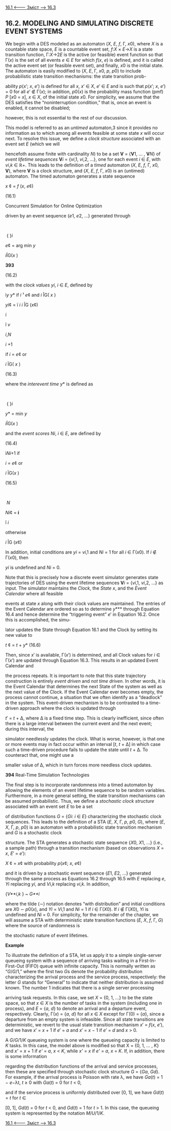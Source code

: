 [16.1 <--- ](16_1.md) [   Зміст   ](README.md) [--> 16.3](16_3.md)

## 16.2. MODELING AND SIMULATING DISCRETE EVENT SYSTEMS

We begin with a DES modeled as an automaton (*X*, *E*, *f*, Γ, *x*0), where *X* is a countable state space, *E* is a countable event set, *f*:*X* × *E*→*X* is a state transition function, Γ:*X*→2*E* is the active (or feasible) event function so that Γ(*x*) is the set of all events *e* ∈ *E* for which *f*(*x*, *e*) is defined, and it is called the active event set (or feasible event set), and finally, *x*0 is the initial state. The automaton is easily modified to (*X*, *E*, Γ, *x*0, *p*, *p*0) to include probabilistic state transition mechanisms: the state transition prob-

ability *p*(*x*′; *x*, *e*′) is defined for all *x*, *x*′ ∈ *X*, *e*′ ∈ *E* and is such that *p*(*x*′; *x*, *e*′) = 0 for all *e*′ ∉ Γ(*x*); in addition, *p*0(*x*) is the probability mass function (pmf) *P* [*x*0 = *x*], *x* ∈ *X*, of the initial state *x*0. For simplicity, we assume that the DES satisfies the “noninterruption condition,” that is, once an event is enabled, it cannot be disabled;

however, this is not essential to the rest of our discussion.

This model is referred to as an *untimed* automaton,3 since it provides no information as to which among all events feasible at some state *x* will occur next. To resolve this issue, we define a *clock structure* associated with an event set *E* (which we will

hencefoth assume finite with cardinality *N*) to be a set **V** = {**V**1, … , **V***N*} of *event lifetime sequences* **V***i* = {*vi*,1, *vi*,2, …}, one for each event *i* ∈ *E*, with *vi*,*k* ∈ ℝ+. This leads to the definition of a *timed* automaton (*X*, *E*, *f*, Γ, *x*0, **V**), where **V** is a clock structure, and (*X*, *E*, *f*, Γ, *x*0) is an (untimed) automaton. The timed automaton generates a state sequence



*x* ¢ = *f* (*x*, *e*¢)





(16.1)



Concurrent Simulation for Online Optimization

 

driven by an event sequence {*e*1, *e*2, …} generated through

 

​        

​        { }*i*        



*e*¢ = arg min *y*



*i*ÎG(*x* )



**393**

 

 

 

(16.2)



 

with the *clock values yi*, *i* ∈ *E*, defined by

ì*y* *y**    if  *i* ¹ *e*¢ and *i* ÎG( *x* )

*yi*¢ = ï *i*                                                  *i* ÎG (*x*¢)



í

 î *v*





 

*i*,*N*





 

 

*i* +1



if   *i* = *e*¢ or



*i* ÏG( *x* )



(16.3)



 



where the *interevent time y** is defined as

 

​     

​        { }*i*        



*y** = min *y*



*i*ÎG(*x* )

and the *event scores Ni*, *i* ∈ *E*, are defined by



 

 

(16.4)



ì*Ni*+1    if



*i* = *e*¢ or



*i* ÏG(*x* )





(16.5)



​     

​        *N*        



*Ni*¢ = **í**



î *i*





otherwise



*i* ÎG (*x*¢)



In addition, initial conditions are *yi* = *vi*,1 and *Ni* = 1 for all *i* ∈ Γ(*x*0). If *i* ∉ Γ(*x*0), then

*yi* is undefined and *Ni* = 0.

Note that this is precisely how a discrete event simulator generates state trajectories of DES using the event lifetime sequences **V***i* = {*vi*,1, *vi*,2, …} as input. The simulator maintains the *Clock*, the *State x*, and the *Event Calendar* where all feasible

events at state *x* along with their clock values are maintained. The entries of the Event Calendar are ordered so as to determine *y**** through Equation 16.4 and hence determine the “triggering event” *e*′ in Equation 16.2. Once this is accomplished, the simu-

lator updates the State through Equation 16.1 and the Clock by setting its new value to

 

*t* ¢ = *t* + *y**                            (16.6)

Then, since *x*′ is available, Γ(*x*′) is determined, and all Clock values for *i* ∈ Γ(*x*′) are updated through Equation 16.3. This results in an updated Event Calendar and

the process repeats. It is important to note that this state trajectory construction is entirely *event driven* and *not time driven*. In other words, it is the Event Calendar that determines the next State of the system as well as the next value of the Clock. If the Event Calendar ever becomes empty, the process cannot continue, a situation that we often identify as a “deadlock” in the system. This event-driven mechanism is to be contrasted to a time-driven approach where the clock is updated through

*t*′ = *t* + ∆, where ∆ is a fixed time step. This is clearly inefficient, since often there is a large interval between the current event and the next event; during this interval, the

simulator needlessly updates the clock. What is worse, however, is that one or more events may in fact occur within an interval [*t*, *t* + ∆] in which case such a time-driven procedure fails to update the state until *t* + ∆. To counteract that, one might use a

smaller value of ∆, which in turn forces more needless clock updates.



**394**                                       Real-Time Simulation Technologies

 

The final step is to incorporate randomness into a timed automaton by allowing the elements of an event lifetime sequence to be random variables. Furthermore, in a more general setting, the state transition mechanisms can be assumed probabilistic. Thus, we define a *stochastic clock structure* associated with an event set *E* to be a set

of distribution functions *G* = {*Gi*: *i* ∈ *E*} characterizing the stochastic clock sequences. This leads to the definition of a STA (*E*, *X*, Γ, *p*, *p*0, *G*), where (*E*, *X*, Γ, *p*, *p*0) is an automaton with a probabilistic state transition mechanism and *G* is a stochastic clock

structure. The STA generates a stochastic state sequence {*X*0, *X*1, …} (i.e., a sample path) through a transition mechanism (based on observations *X* = *x*, *E*′ = *e*′):

*X* ¢ = *x*¢ with probability *p*(*x*¢; *x*, *e*¢)

 

and it is driven by a stochastic event sequence {*E*1, *E*2, …} generated through the same process as Equations 16.2 through 16.5 with *E* replacing *e*, *Yi* replacing *yi*, and *Vi*,*k* replacing *vi*,*k*. In addition,

 

{*V**i*,*k* } ~ *G**i*

where the tilde (∼) notation denotes “with distribution” and initial conditions are *X*0 ∼ *p*0(*x*), and *Yi* = *Vi*,1 and *Ni* = 1 if *i* ∈ Γ(*X*0). If *i* ∉ Γ(*X*0), *Yi* is undefined and *Ni* = 0. For simplicity, for the remainder of the chapter, we will assume a STA with deterministic state transition functions (*E*, *X*, *f*, Γ, *G*) where the source of randomness is

the stochastic nature of event lifetimes.

 

**Example**

 

To illustrate the definition of a STA, let us apply it to a simple single-server queueing system with a sequence of arriving tasks waiting in a First-In-First-Out (FIFO) queue with infinite capacity. This is normally written as “*G*/*G*/1,” where the first two *G*s denote the probability distribution characterizing the arrival process and the service process, respectively: the letter *G* stands for “General” to indicate that neither distribution is assumed known. The number 1 indicates that there is a single server processing

arriving task requests. In this case, we set *X* = {0, 1, …} to be the state space, so that *x* ∈ *X* is the number of tasks in the system (including one in process), and *E* = {*a*, *d*} to denote an arrival and a departure event, respectively. Clearly, Γ(*x*) = {*a*, *d*} for all *x* ∈ *X* except for Γ(0) = {*a*}, since a departure from an empty system is infeasible. Since all state transitions are deterministic, we revert to the usual state transition mechanism *x*′ = *f*(*x*, *e*′), and we have *x*′ = *x* + 1 if *e*′ = *a* and *x*′ = *x* − 1 if *e*′ = *d* and *x* > 0.

A *G*/*G*/1/*K* queueing system is one where the queueing capacity is limited to *K* tasks. In this case, the model above is modified so that X = {0, 1, … , *K*} and *x'* = *x* + 1 if *e'* = *a*, *x* < *K*, while *x'* = *x* if *e'* = *a*, *x* = *K*. If, in addition, there is some information

regarding the distribution functions of the arrival and service processes, then these are specified through stochastic clock structure *G* = {*Ga*, *Gd*}. For example, if the arrival process is Poisson with rate λ, we have *Ga*(*t*) = 1 *− e*−λt, *t* ≥ 0 with *Ga*(*t*) = 0 for *t* < 0,

and if the service process is uniformly distributed over [0, 1], we have *Gd*(*t*) = *t* for *t* ∈

[0, 1], *Gd*(*t*) = 0 for *t* < 0, and *Gd*(*t*) = 1 for *t* > 1. In this case, the queueing system is represented by the notation *M*/*U*/1/*K*.

[16.1 <--- ](16_1.md) [   Зміст   ](README.md) [--> 16.3](16_3.md)
